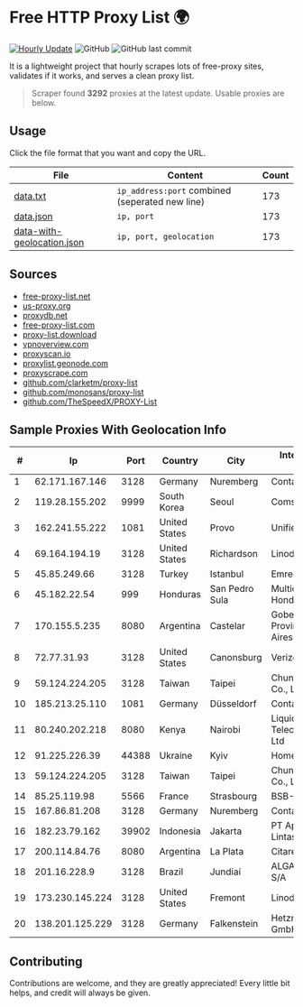 
# Free HTTP Proxy List 🌍

[![Hourly Update](https://github.com/mertguvencli/http-proxy-list/actions/workflows/main.yml/badge.svg?branch=main)](https://github.com/mertguvencli/http-proxy-list/actions/workflows/main.yml)
![GitHub](https://img.shields.io/github/license/mertguvencli/http-proxy-list)
![GitHub last commit](https://img.shields.io/github/last-commit/mertguvencli/http-proxy-list)

It is a lightweight project that hourly scrapes lots of free-proxy sites, validates if it works, and serves a clean proxy list.


> Scraper found **3292** proxies at the latest update. Usable proxies are below.

## Usage

Click the file format that you want and copy the URL.


|File|Content|Count|
|----|-------|-----|
|[data.txt](https://raw.githubusercontent.com/mertguvencli/http-proxy-list/main/proxy-list/data.txt)|`ip_address:port` combined (seperated new line)|173|
|[data.json](https://raw.githubusercontent.com/mertguvencli/http-proxy-list/main/proxy-list/data.json)|`ip, port`|173|
|[data-with-geolocation.json](https://raw.githubusercontent.com/mertguvencli/http-proxy-list/main/proxy-list/data-with-geolocation.json)|`ip, port, geolocation`|173|

## Sources

* [free-proxy-list.net](https://free-proxy-list.net)
* [us-proxy.org](https://www.us-proxy.org)
* [proxydb.net](http://proxydb.net)
* [free-proxy-list.com](https://free-proxy-list.com/?page=&port=&type%5B%5D=http&type%5B%5D=https&up_time=0&search=Search)
* [proxy-list.download](https://www.proxy-list.download/HTTP)
* [vpnoverview.com](https://vpnoverview.com/privacy/anonymous-browsing/free-proxy-servers)
* [proxyscan.io](https://www.proxyscan.io)
* [proxylist.geonode.com](https://proxylist.geonode.com/api/proxy-list?limit=300&page=1&sort_by=lastChecked&sort_type=desc&protocols=http,https)
* [proxyscrape.com](https://api.proxyscrape.com/v2/?request=displayproxies&protocol=http&timeout=10000&country=all&ssl=all&anonymity=all)
* [github.com/clarketm/proxy-list](https://raw.githubusercontent.com/clarketm/proxy-list/master/proxy-list-raw.txt)
* [github.com/monosans/proxy-list](https://raw.githubusercontent.com/monosans/proxy-list/main/proxies/http.txt)
* [github.com/TheSpeedX/PROXY-List](https://raw.githubusercontent.com/TheSpeedX/PROXY-List/master/http.txt)


## Sample Proxies With Geolocation Info

|#|Ip|Port|Country|City|Internet Service Provider|
|-|--|----|-------|----|-------------------------|
|1|62.171.167.146|3128|Germany|Nuremberg|Contabo GmbH|
|2|119.28.155.202|9999|South Korea|Seoul|ComsenzNet|
|3|162.241.55.222|1081|United States|Provo|Unified Layer|
|4|69.164.194.19|3128|United States|Richardson|Linode, LLC|
|5|45.85.249.66|3128|Turkey|Istanbul|Emrecan Oksum|
|6|45.182.22.54|999|Honduras|San Pedro Sula|Multicable De Honduras|
|7|170.155.5.235|8080|Argentina|Castelar|Gobernacion de la Provincia de Buenos Aires|
|8|72.77.31.93|3128|United States|Canonsburg|Verizon Business|
|9|59.124.224.205|3128|Taiwan|Taipei|Chunghwa Telecom Co., Ltd.|
|10|185.213.25.110|1081|Germany|Düsseldorf|Contabo GmbH|
|11|80.240.202.218|8080|Kenya|Nairobi|Liquid Telecommunications Ltd|
|12|91.225.226.39|44388|Ukraine|Kyiv|HomeNet|
|13|59.124.224.205|3128|Taiwan|Taipei|Chunghwa Telecom Co., Ltd.|
|14|85.25.119.98|5566|France|Strasbourg|BSB-SERVICE|
|15|167.86.81.208|3128|Germany|Nuremberg|Contabo GmbH|
|16|182.23.79.162|39902|Indonesia|Jakarta|PT Aplikanusa Lintasarta|
|17|200.114.84.76|8080|Argentina|La Plata|Citarella S.A.|
|18|201.16.228.9|3128|Brazil|Jundiaí|ALGAR TELECOM S/A|
|19|173.230.145.224|3128|United States|Fremont|Linode, LLC|
|20|138.201.125.229|3128|Germany|Falkenstein|Hetzner Online GmbH|



## Contributing

Contributions are welcome, and they are greatly appreciated! Every
little bit helps, and credit will always be given.

